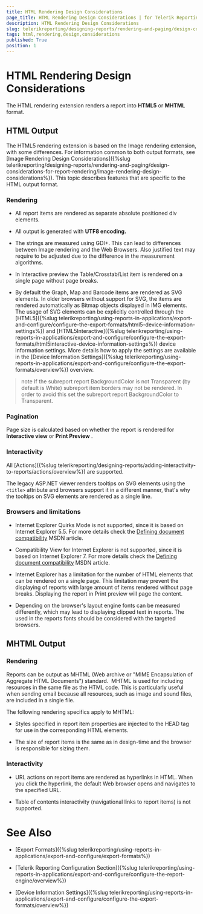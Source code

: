 ```yaml
---
title: HTML Rendering Design Considerations
page_title: HTML Rendering Design Considerations | for Telerik Reporting Documentation
description: HTML Rendering Design Considerations
slug: telerikreporting/designing-reports/rendering-and-paging/design-considerations-for-report-rendering/html-rendering-design-considerations
tags: html,rendering,design,considerations
published: True
position: 1
---
```


# HTML Rendering Design Considerations



The HTML rendering extension renders a report into __HTML5__  or __MHTML__  format.       

## HTML Output

The HTML5 rendering extension is based on the Image rendering extension, with some differences. For           information common to both output formats, see           [Image Rendering Design Considerations]({%slug telerikreporting/designing-reports/rendering-and-paging/design-considerations-for-report-rendering/image-rendering-design-considerations%}).           This topic describes features that are specific to the HTML output format.         

### Rendering

* All report items are rendered as separate absolute positioned div elements.

* All output is generated with __UTF8 encoding.__ 

* The strings are measured using GDI+. This can lead to differences between Image rendering and the Web Browsers.                    Also justified text may require to be adjusted due to the difference in the measurement algorithms.                 

* In Interactive preview the Table/Crosstab/List item is rendered on a single page without page breaks.                 

* By default the Graph, Map and Barcode items are rendered as SVG elements. In older browsers without support for SVG, the items are rendered automatically as Bitmap objects displayed in IMG elements.                   The usage of SVG elements can be explicitly controlled through the [HTML5]({%slug telerikreporting/using-reports-in-applications/export-and-configure/configure-the-export-formats/html5-device-information-settings%}) and [HTML5Interactive]({%slug telerikreporting/using-reports-in-applications/export-and-configure/configure-the-export-formats/html5interactive-device-information-settings%}) device information settings. More details how to apply the settings are available in the [Device Information Settings]({%slug telerikreporting/using-reports-in-applications/export-and-configure/configure-the-export-formats/overview%}) overview.                 

>note If the subreport report BackgroundColor is not Transparent (by default is White) subreport item borders may not be rendered.                 In order to avoid this set the subreport report BackgroundColor to Transparent.               


### Pagination

Page size is calculated based on whether the report is rendered for __Interactive view__ or __Print Preview__ .             

### Interactivity

All [Actions]({%slug telerikreporting/designing-reports/adding-interactivity-to-reports/actions/overview%}) are supported.             

The legacy ASP.NET viewer renders tooltips on SVG elements using the ```<title>``` attribute and browsers support it in a different manner,                that's why the tooltips on SVG elements are rendered as a single line.             


### Browsers and limitations

* Internet Explorer Quirks Mode is not supported, since it is based on Internet Explorer 5.5. For more details check the  [Defining document compatibility](http://msdn.microsoft.com/en-us/library/cc288325(v=vs.85).aspx)  MSDN article.                 

* Compatibility View for Internet Explorer is not supported, since it is based on Internet Explorer 7. For more details check the  [Defining document compatibility](http://msdn.microsoft.com/en-us/library/cc288325(v=vs.85).aspx)  MSDN article.                 

* Internet Explorer has a limitation for the number of HTML elements that can be rendered on a single page. This limitation may prevent the displaying of reports with large amount of items rendered without page breaks. Displaying the report in Print preview will page the content.

* Depending on the browser's layout engine fonts can be measured differently, which may lead to displaying clipped text in reports. The used in the reports fonts should be considered with the targeted browsers.                 

## MHTML Output

### Rendering

Reports can be output as MHTML (Web archive or "MIME Encapsulation of Aggregate HTML Documents") standard.                MHTML is used for including resources in the same file as the HTML code. This is particularly useful when               sending email because all resources, such as image and sound files, are included in a single file.             

The following rendering specifics apply to MHTML:

* Styles specified in report item properties are injected to the HEAD tag for use in the corresponding                   HTML elements.                 

* The size of report items is the same as in design-time and the browser is responsible for sizing them.

### Interactivity

* URL actions on report items are rendered as hyperlinks in HTML. When you click                   the hyperlink, the default Web browser opens and navigates to the specified URL.                 

* Table of contents interactivity (navigational links to report items) is not supported.                 

# See Also


 * [Export Formats]({%slug telerikreporting/using-reports-in-applications/export-and-configure/export-formats%})

 * [Telerik Reporting Configuration Section]({%slug telerikreporting/using-reports-in-applications/export-and-configure/configure-the-report-engine/overview%})

 * [Device Information Settings]({%slug telerikreporting/using-reports-in-applications/export-and-configure/configure-the-export-formats/overview%})
